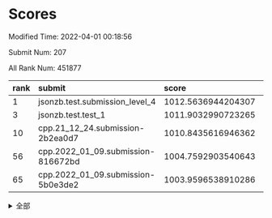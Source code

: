 # Scores

Modified Time: 2022-04-01 00:18:56

Submit Num: 207

All Rank Num: 451877

| rank |               submit               |       score        |       sigma        | pk_num |
| :--- | :--------------------------------- | :----------------- | :----------------- | :----- |
| 1    | jsonzb.test.submission_level_4     | 1012.5636944204307 | 0.8142183453663233 | 8727   |
| 3    | jsonzb.test.test_1                 | 1011.9032990723265 | 0.7890792547996948 | 8736   |
| 10   | cpp.21_12_24.submission-2b2ea0d7   | 1010.8435616946362 | 0.7968991077488518 | 8735   |
| 56   | cpp.2022_01_09.submission-816672bd | 1004.7592903540643 | 0.7152108157620801 | 8728   |
| 65   | cpp.2022_01_09.submission-5b0e3de2 | 1003.9596538910286 | 0.7159248584345836 | 8728   |


<details>
<summary>全部</summary>

| rank |                 submit                 |       score        |       sigma        | pk_num |
| :--- | :------------------------------------- | :----------------- | :----------------- | :----- |
| 1    | jsonzb.test.submission_level_4         | 1012.5636944204307 | 0.8142183453663233 | 8727   |
| 2    | gobigger.level_3.submission_level_3_19 | 1012.4472422790184 | 0.7796817112946876 | 8732   |
| 3    | jsonzb.test.test_1                     | 1011.9032990723265 | 0.7890792547996948 | 8736   |
| 4    | gobigger.level_3.submission_level_3_37 | 1011.2541006367974 | 0.7794881124378147 | 8733   |
| 5    | gobigger.level_3.submission_level_3_26 | 1011.1562592318355 | 0.7603706249740969 | 8734   |
| 6    | gobigger.level_3.submission_level_3_0  | 1011.1340925203638 | 0.7732309076285437 | 8735   |
| 7    | gobigger.level_3.submission_level_3_2  | 1010.9332493109122 | 0.7559895673043237 | 8732   |
| 8    | gobigger.level_3.submission_level_3_31 | 1010.8871932816306 | 0.7554039468213501 | 8736   |
| 9    | gobigger.level_3.submission_level_3_30 | 1010.8519766847865 | 0.7748213241400468 | 8733   |
| 10   | cpp.21_12_24.submission-2b2ea0d7       | 1010.8435616946362 | 0.7968991077488518 | 8735   |
| 11   | gobigger.level_3.submission_level_3_46 | 1010.7422299259993 | 0.7702560582987267 | 8734   |
| 12   | gobigger.level_3.submission_level_3_12 | 1010.6636833974617 | 0.7623441283953705 | 8729   |
| 13   | gobigger.level_3.submission_level_3_36 | 1010.6513074729165 | 0.7701281313937286 | 8734   |
| 14   | gobigger.level_3.submission_level_3_38 | 1010.6346742205444 | 0.7720768137623575 | 8732   |
| 15   | gobigger.level_3.submission_level_3_16 | 1010.5904635084639 | 0.7599524820574676 | 8728   |
| 16   | gobigger.level_3.submission_level_3_25 | 1010.5688556703352 | 0.7860712564798608 | 8731   |
| 17   | gobigger.level_3.submission_level_3_35 | 1010.5682651108386 | 0.7381929268810149 | 8733   |
| 18   | gobigger.level_3.submission_level_3_27 | 1010.5627885728968 | 0.7631127077275441 | 8732   |
| 19   | gobigger.level_3.submission_level_3_13 | 1010.5149194950154 | 0.7817556893811788 | 8735   |
| 20   | gobigger.level_3.submission_level_3_8  | 1010.4809964764345 | 0.7370035119830505 | 8733   |
| 21   | gobigger.level_3.submission_level_3_10 | 1010.3268347107055 | 0.7629037553181091 | 8732   |
| 22   | gobigger.level_3.submission_level_3_48 | 1010.2952686566503 | 0.781706799354061  | 8727   |
| 23   | gobigger.level_3.submission_level_3_40 | 1010.2906655054163 | 0.7673231248036109 | 8733   |
| 24   | gobigger.level_3.submission_level_3_1  | 1010.2598190543637 | 0.7611914979385378 | 8734   |
| 25   | gobigger.level_3.submission_level_3_39 | 1010.2474283999569 | 0.7648460426887527 | 8733   |
| 26   | gobigger.level_3.submission_level_3_45 | 1010.1976588547519 | 0.7760284199389498 | 8729   |
| 27   | gobigger.level_3.submission_level_3_17 | 1010.1649611415819 | 0.7719562122263576 | 8733   |
| 28   | gobigger.level_3.submission_level_3_11 | 1010.1543338681062 | 0.7443405190224681 | 8730   |
| 29   | gobigger.level_3.submission_level_3_21 | 1010.1306327426558 | 0.7511027050265019 | 8728   |
| 30   | gobigger.level_3.submission_level_3_18 | 1010.130436296965  | 0.7637236957885166 | 8733   |
| 31   | gobigger.level_3.submission_level_3_41 | 1010.123907426849  | 0.7544819006618741 | 8732   |
| 32   | gobigger.level_3.submission_level_3_43 | 1009.9989433599532 | 0.7584070039939999 | 8731   |
| 33   | gobigger.level_3.submission_level_3_44 | 1009.9833816885201 | 0.7686715961332117 | 8730   |
| 34   | gobigger.level_3.submission_level_3_29 | 1009.9228021309964 | 0.7847897642647279 | 8733   |
| 35   | gobigger.level_3.submission_level_3_3  | 1009.8930290052327 | 0.7560922408533872 | 8728   |
| 36   | gobigger.level_3.submission_level_3_9  | 1009.863049139603  | 0.7521366562531288 | 8735   |
| 37   | gobigger.level_3.submission_level_3_42 | 1009.8613063931145 | 0.7440248788421332 | 8730   |
| 38   | gobigger.level_3.submission_level_3_28 | 1009.8271003331122 | 0.7741973318745448 | 8732   |
| 39   | gobigger.level_3.submission_level_3_7  | 1009.757942099245  | 0.7478234917000552 | 8730   |
| 40   | gobigger.level_3.submission_level_3_22 | 1009.7213001605303 | 0.7307111811126098 | 8732   |
| 41   | gobigger.level_3.submission_level_3_49 | 1009.68153334956   | 0.7473914393645817 | 8731   |
| 42   | gobigger.level_3.submission_level_3_14 | 1009.6601125002925 | 0.7629543439171204 | 8735   |
| 43   | gobigger.level_3.submission_level_3_47 | 1009.5813580047976 | 0.7450111328944161 | 8736   |
| 44   | gobigger.level_3.submission_level_3_24 | 1009.4246605243063 | 0.7346677439428113 | 8732   |
| 45   | gobigger.level_3.submission_level_3_6  | 1009.2894177022498 | 0.7755089456783069 | 8734   |
| 46   | gobigger.level_3.submission_level_3_15 | 1009.1804123357231 | 0.7519471192099476 | 8728   |
| 47   | gobigger.level_3.submission_level_3_20 | 1009.0190893076386 | 0.737309866832319  | 8730   |
| 48   | gobigger.level_3.submission_level_3_23 | 1009.0113429328647 | 0.7475527978852016 | 8732   |
| 49   | gobigger.level_3.submission_level_3_4  | 1009.0092962895327 | 0.7292488936153722 | 8729   |
| 50   | gobigger.level_3.submission_level_3_32 | 1008.9941176580892 | 0.750343559320498  | 8737   |
| 51   | gobigger.level_3.submission_level_3_5  | 1008.9089394410589 | 0.7518915557924508 | 8730   |
| 52   | gobigger.level_3.submission_level_3_33 | 1008.6834078082602 | 0.7520484689877788 | 8731   |
| 53   | gobigger.level_3.submission_level_3_34 | 1008.3848776906377 | 0.7487246296777428 | 8731   |
| 54   | gobigger.level_1.submission_level_1_32 | 1004.8979913180716 | 0.7180851879902858 | 8725   |
| 55   | gobigger.level_1.submission_level_1_12 | 1004.8908511103764 | 0.725364531815673  | 8730   |
| 56   | cpp.2022_01_09.submission-816672bd     | 1004.7592903540643 | 0.7152108157620801 | 8728   |
| 57   | gobigger.level_1.submission_level_1_47 | 1004.6539205738101 | 0.7174596874962438 | 8734   |
| 58   | gobigger.level_1.submission_level_1_30 | 1004.5514998772909 | 0.7079880312622325 | 8730   |
| 59   | gobigger.level_1.submission_level_1_21 | 1004.4706682519754 | 0.7105305397414794 | 8734   |
| 60   | gobigger.level_1.submission_level_1_39 | 1004.4048343081523 | 0.7236985687351276 | 8728   |
| 61   | gobigger.level_1.submission_level_1_29 | 1004.3044699746478 | 0.7151606683161446 | 8735   |
| 62   | gobigger.level_1.submission_level_1_35 | 1004.2476799855922 | 0.7213558637576855 | 8729   |
| 63   | gobigger.level_1.submission_level_1_7  | 1004.1025672821412 | 0.711728290738956  | 8731   |
| 64   | gobigger.level_1.submission_level_1_4  | 1003.9775748890227 | 0.7167239909882596 | 8735   |
| 65   | cpp.2022_01_09.submission-5b0e3de2     | 1003.9596538910286 | 0.7159248584345836 | 8728   |
| 66   | gobigger.level_1.submission_level_1_36 | 1003.9043229617276 | 0.7225116103384637 | 8733   |
| 67   | gobigger.level_1.submission_level_1_22 | 1003.892872806011  | 0.7185837463892545 | 8727   |
| 68   | gobigger.level_1.submission_level_1_16 | 1003.8521979536965 | 0.7147814707640993 | 8734   |
| 69   | gobigger.level_1.submission_level_1_45 | 1003.7927817313793 | 0.7212503749605003 | 8737   |
| 70   | gobigger.level_1.submission_level_1_8  | 1003.7714036463008 | 0.7140780278993367 | 8730   |
| 71   | gobigger.level_1.submission_level_1_19 | 1003.726000974518  | 0.7314219522544498 | 8737   |
| 72   | gobigger.level_1.submission_level_1_28 | 1003.6731644600716 | 0.7298315656597881 | 8732   |
| 73   | gobigger.level_1.submission_level_1_43 | 1003.6451778329002 | 0.7264875034325885 | 8729   |
| 74   | gobigger.level_1.submission_level_1_14 | 1003.6069901514387 | 0.7135096475750663 | 8734   |
| 75   | gobigger.level_1.submission_level_1_24 | 1003.5844254286068 | 0.7185989570871761 | 8734   |
| 76   | gobigger.level_1.submission_level_1_38 | 1003.5496762396788 | 0.7193357728719327 | 8728   |
| 77   | gobigger.level_1.submission_level_1_9  | 1003.4774678819034 | 0.7203905407161113 | 8732   |
| 78   | gobigger.level_1.submission_level_1_13 | 1003.474156672003  | 0.7164749398658208 | 8733   |
| 79   | gobigger.level_1.submission_level_1_10 | 1003.465845519082  | 0.7152251513745909 | 8738   |
| 80   | gobigger.level_1.submission_level_1_42 | 1003.4298659661611 | 0.7222072448807713 | 8735   |
| 81   | gobigger.level_1.submission_level_1_18 | 1003.4053578457341 | 0.7122544030102462 | 8733   |
| 82   | gobigger.level_1.submission_level_1_20 | 1003.3660979083332 | 0.7206651466143452 | 8737   |
| 83   | gobigger.level_1.submission_level_1_0  | 1003.2114298114401 | 0.7109971561107656 | 8728   |
| 84   | gobigger.level_1.submission_level_1_1  | 1003.194142236387  | 0.7223242397511702 | 8732   |
| 85   | gobigger.level_1.submission_level_1_17 | 1003.085303851997  | 0.7192239311831803 | 8727   |
| 86   | gobigger.level_1.submission_level_1_25 | 1003.0765847278561 | 0.7088356358506829 | 8737   |
| 87   | gobigger.level_1.submission_level_1_44 | 1003.0714943444198 | 0.7127989489495766 | 8732   |
| 88   | gobigger.level_1.submission_level_1_37 | 1003.0336848982215 | 0.7103450238335521 | 8736   |
| 89   | gobigger.level_1.submission_level_1_34 | 1003.0121868340608 | 0.7163453341219773 | 8734   |
| 90   | gobigger.level_1.submission_level_1_3  | 1002.9223063212793 | 0.7238594999675438 | 8727   |
| 91   | gobigger.level_1.submission_level_1_6  | 1002.9117026938466 | 0.7202062310623762 | 8733   |
| 92   | gobigger.level_1.submission_level_1_2  | 1002.8609940288428 | 0.7083891111178694 | 8730   |
| 93   | gobigger.level_1.submission_level_1_48 | 1002.8172729973556 | 0.7311328234472636 | 8733   |
| 94   | gobigger.level_1.submission_level_1_5  | 1002.8011617413521 | 0.7213164673937363 | 8730   |
| 95   | gobigger.level_1.submission_level_1_27 | 1002.7839684602399 | 0.716225232523622  | 8735   |
| 96   | gobigger.level_1.submission_level_1_26 | 1002.7580165181452 | 0.7154114913856496 | 8731   |
| 97   | gobigger.level_1.submission_level_1_11 | 1002.7263338140075 | 0.7209893219514928 | 8724   |
| 98   | gobigger.level_1.submission_level_1_31 | 1002.564011344318  | 0.7230120804810973 | 8731   |
| 99   | gobigger.level_1.submission_level_1_41 | 1002.465944349219  | 0.7144181663979593 | 8731   |
| 100  | gobigger.level_1.submission_level_1_15 | 1002.2335921562079 | 0.7214887220701304 | 8733   |
| 101  | gobigger.level_1.submission_level_1_46 | 1002.1064801949414 | 0.7217949277533297 | 8732   |
| 102  | gobigger.level_1.submission_level_1_40 | 1002.083810710002  | 0.7189392593424987 | 8731   |
| 103  | gobigger.level_1.submission_level_1_33 | 1002.007697379823  | 0.7230765447107387 | 8736   |
| 104  | gobigger.level_1.submission_level_1_23 | 1002.0025375196778 | 0.7089388913570546 | 8734   |
| 105  | gobigger.level_1.submission_level_1_49 | 1001.7989363277675 | 0.7190869089919824 | 8732   |
| 106  | gobigger.random.submission_random_7    | 997.3544746122376  | 0.7144453173519969 | 8728   |
| 107  | gobigger.random.submission_random_39   | 997.2445120892969  | 0.6979381632712127 | 8730   |
| 108  | gobigger.random.submission_random_21   | 997.002462806476   | 0.7102130462586588 | 8733   |
| 109  | gobigger.random.submission_random_0    | 996.8757217158596  | 0.7217942318813463 | 8734   |
| 110  | gobigger.random.submission_random_11   | 996.8605857114263  | 0.7172440781581965 | 8729   |
| 111  | gobigger.random.submission_random_38   | 996.6788637463026  | 0.7056352241435166 | 8732   |
| 112  | gobigger.random.submission_random_32   | 996.6376960131461  | 0.7130716705605267 | 8737   |
| 113  | gobigger.random.submission_random_47   | 996.6155157630291  | 0.7159951012077331 | 8736   |
| 114  | gobigger.random.submission_random_29   | 996.6021694322218  | 0.7117274493396831 | 8732   |
| 115  | gobigger.random.submission_random_16   | 996.5796870355061  | 0.7139389502061949 | 8735   |
| 116  | gobigger.random.submission_random_46   | 996.5707596844384  | 0.7113202939776473 | 8741   |
| 117  | gobigger.random.submission_random_48   | 996.4004998119394  | 0.7237394683490264 | 8732   |
| 118  | gobigger.random.submission_random_28   | 996.3828792364878  | 0.7099020797410375 | 8733   |
| 119  | gobigger.random.submission_random_33   | 996.2494171726095  | 0.7210683416388425 | 8736   |
| 120  | gobigger.random.submission_random_14   | 996.204105589909   | 0.70450029554844   | 8725   |
| 121  | gobigger.random.submission_random_34   | 996.1555164198438  | 0.7019196414929728 | 8734   |
| 122  | gobigger.random.submission_random_17   | 996.1113110934988  | 0.7194033264810588 | 8729   |
| 123  | gobigger.random.submission_random_37   | 996.0850560275624  | 0.6999945135795448 | 8728   |
| 124  | gobigger.random.submission_random_5    | 995.9911195572371  | 0.6961673638521074 | 8728   |
| 125  | gobigger.random.submission_random_9    | 995.9178745022793  | 0.7238947347020672 | 8736   |
| 126  | gobigger.random.submission_random_2    | 995.8987982963649  | 0.7065287370353761 | 8729   |
| 127  | gobigger.random.submission_random_4    | 995.8764228423385  | 0.7247106380876168 | 8729   |
| 128  | gobigger.random.submission_random_23   | 995.8501248218951  | 0.710178113335672  | 8729   |
| 129  | gobigger.random.submission_random_22   | 995.8463196478003  | 0.7023808360812874 | 8733   |
| 130  | gobigger.random.submission_random_41   | 995.8416814660949  | 0.7099115958046246 | 8726   |
| 131  | gobigger.random.submission_random_43   | 995.8375135947115  | 0.7069450177262246 | 8733   |
| 132  | gobigger.random.submission_random_19   | 995.7938544082382  | 0.7046582420426549 | 8736   |
| 133  | gobigger.random.submission_random_49   | 995.7865883720634  | 0.7174306762064148 | 8730   |
| 134  | gobigger.random.submission_random_44   | 995.7436447012924  | 0.7083431208560106 | 8732   |
| 135  | gobigger.random.submission_random_10   | 995.7327656617624  | 0.7073880609426321 | 8734   |
| 136  | gobigger.random.submission_random_25   | 995.7268960518365  | 0.719613164274209  | 8725   |
| 137  | gobigger.random.submission_random_8    | 995.6971234353545  | 0.7082826872662462 | 8735   |
| 138  | gobigger.random.submission_random_30   | 995.6805587338107  | 0.7116107617396351 | 8727   |
| 139  | gobigger.random.submission_random_45   | 995.6799975280748  | 0.7202952852417287 | 8735   |
| 140  | gobigger.random.submission_random_12   | 995.6255184206528  | 0.7127871341853215 | 8732   |
| 141  | gobigger.random.submission_random_40   | 995.5729397851477  | 0.7068677213148182 | 8724   |
| 142  | gobigger.random.submission_random_18   | 995.542732475392   | 0.7297414543899668 | 8733   |
| 143  | gobigger.random.submission_random_42   | 995.5401452285597  | 0.7082216742267978 | 8730   |
| 144  | gobigger.random.submission_random_35   | 995.5360744747353  | 0.715288514303547  | 8732   |
| 145  | gobigger.random.submission_random_6    | 995.4342624310055  | 0.7113795639311981 | 8730   |
| 146  | gobigger.random.submission_random_27   | 995.2944764223835  | 0.7355249562905302 | 8735   |
| 147  | gobigger.random.submission_random_15   | 995.2680689689078  | 0.7067768032856508 | 8734   |
| 148  | gobigger.random.submission_random_31   | 995.1903590141078  | 0.7073189157656469 | 8733   |
| 149  | gobigger.random.submission_random_13   | 995.12868141636    | 0.7264919420071755 | 8733   |
| 150  | gobigger.random.submission_random_1    | 995.1050654518464  | 0.7265001922177633 | 8731   |
| 151  | gobigger.random.submission_random_20   | 995.0412608625335  | 0.718630390116724  | 8732   |
| 152  | gobigger.random.submission_random_26   | 994.9147357831155  | 0.7195799927982924 | 8733   |
| 153  | gobigger.random.submission_random_3    | 994.7886397039427  | 0.724102233243384  | 8732   |
| 154  | gobigger.random.submission_random_36   | 994.6967955697129  | 0.7180179251826407 | 8737   |
| 155  | gobigger.random.submission_random_24   | 994.5634422635164  | 0.7287536300800288 | 8731   |
| 156  | gobigger.level_2.submission_level_2_21 | 994.5002144560185  | 0.7241575912634272 | 8731   |
| 157  | gobigger.level_2.submission_level_2_40 | 993.9322302600372  | 0.7311412610783117 | 8734   |
| 158  | gobigger.level_2.submission_level_2_48 | 993.7679935297534  | 0.738293288133016  | 8732   |
| 159  | gobigger.level_2.submission_level_2_13 | 993.629654601477   | 0.7325123666942277 | 8730   |
| 160  | gobigger.level_2.submission_level_2_20 | 993.6277052296043  | 0.7310139909021838 | 8737   |
| 161  | gobigger.level_2.submission_level_2_28 | 993.3504632020648  | 0.7371544156929328 | 8734   |
| 162  | gobigger.level_2.submission_level_2_37 | 993.3373870926439  | 0.741173280644126  | 8736   |
| 163  | gobigger.level_2.submission_level_2_45 | 993.28555604223    | 0.7392454521572365 | 8734   |
| 164  | gobigger.level_2.submission_level_2_27 | 993.1735200688363  | 0.7510247497031707 | 8726   |
| 165  | gobigger.level_2.submission_level_2_26 | 993.0282204072828  | 0.7384538915861245 | 8732   |
| 166  | gobigger.level_2.submission_level_2_19 | 992.8823071592622  | 0.737462498546699  | 8729   |
| 167  | gobigger.level_2.submission_level_2_6  | 992.8682642915674  | 0.7475118594660652 | 8729   |
| 168  | gobigger.level_2.submission_level_2_22 | 992.8374371267321  | 0.75446701660907   | 8731   |
| 169  | gobigger.level_2.submission_level_2_1  | 992.8137011032316  | 0.7371478524077932 | 8737   |
| 170  | gobigger.level_2.submission_level_2_39 | 992.7788629855185  | 0.731107035866618  | 8736   |
| 171  | gobigger.level_2.submission_level_2_11 | 992.7695310141918  | 0.7397410446158453 | 8732   |
| 172  | gobigger.level_2.submission_level_2_42 | 992.5071940447493  | 0.7397218213497563 | 8735   |
| 173  | gobigger.level_2.submission_level_2_36 | 992.4822820919859  | 0.7467225031873762 | 8732   |
| 174  | gobigger.level_2.submission_level_2_2  | 992.4283849238036  | 0.7377366223274076 | 8733   |
| 175  | gobigger.level_2.submission_level_2_3  | 992.3616489714991  | 0.7176240715570152 | 8734   |
| 176  | gobigger.level_2.submission_level_2_25 | 992.270021110401   | 0.7486061294639118 | 8725   |
| 177  | gobigger.level_2.submission_level_2_4  | 992.256167250014   | 0.7424456567993089 | 8730   |
| 178  | gobigger.level_2.submission_level_2_43 | 992.2445884853638  | 0.7549456748703344 | 8730   |
| 179  | gobigger.level_2.submission_level_2_47 | 992.2265854744737  | 0.7445835397315557 | 8738   |
| 180  | gobigger.level_2.submission_level_2_31 | 992.1987132449811  | 0.7604871415205947 | 8730   |
| 181  | gobigger.level_2.submission_level_2_14 | 992.1548412183503  | 0.7296692503054042 | 8730   |
| 182  | gobigger.level_2.submission_level_2_38 | 992.1117667308284  | 0.7359232345673021 | 8730   |
| 183  | gobigger.level_2.submission_level_2_23 | 992.080862190115   | 0.7381343082151848 | 8733   |
| 184  | gobigger.level_2.submission_level_2_34 | 992.036257796433   | 0.7473311564758924 | 8735   |
| 185  | gobigger.level_2.submission_level_2_15 | 991.9573070204035  | 0.7579888533734784 | 8727   |
| 186  | gobigger.level_2.submission_level_2_44 | 991.9140668923923  | 0.7467347292131334 | 8731   |
| 187  | gobigger.level_2.submission_level_2_17 | 991.8797179710898  | 0.7507601228700648 | 8736   |
| 188  | gobigger.level_2.submission_level_2_16 | 991.8665512193547  | 0.7461798965737491 | 8734   |
| 189  | gobigger.level_2.submission_level_2_24 | 991.8579313474003  | 0.7449832567712692 | 8730   |
| 190  | gobigger.level_2.submission_level_2_5  | 991.8093767905793  | 0.7514389252904072 | 8731   |
| 191  | gobigger.level_2.submission_level_2_32 | 991.7988408010293  | 0.7416462637278253 | 8733   |
| 192  | gobigger.level_2.submission_level_2_8  | 991.7443333753621  | 0.743600041900763  | 8731   |
| 193  | gobigger.level_2.submission_level_2_41 | 991.728337011993   | 0.7591852375935431 | 8729   |
| 194  | gobigger.level_2.submission_level_2_30 | 991.6449613060323  | 0.7499249978329013 | 8731   |
| 195  | gobigger.level_2.submission_level_2_33 | 991.4229217183931  | 0.7478955160897462 | 8731   |
| 196  | gobigger.level_2.submission_level_2_29 | 991.4202993831098  | 0.7367165871240934 | 8730   |
| 197  | gobigger.level_2.submission_level_2_18 | 991.3112392237148  | 0.7336115594915914 | 8736   |
| 198  | gobigger.level_2.submission_level_2_35 | 991.2175744418278  | 0.7565690034003203 | 8733   |
| 199  | gobigger.level_2.submission_level_2_49 | 991.0078716602793  | 0.7668185724128949 | 8729   |
| 200  | gobigger.level_2.submission_level_2_10 | 990.9425821793636  | 0.7677963989767783 | 8735   |
| 201  | gobigger.level_2.submission_level_2_12 | 990.6226330713497  | 0.7618701377941164 | 8735   |
| 202  | gobigger.level_2.submission_level_2_46 | 990.5486170782499  | 0.756869940674328  | 8729   |
| 203  | gobigger.level_2.submission_level_2_7  | 990.4834890123444  | 0.7607827057280243 | 8731   |
| 204  | gobigger.level_2.submission_level_2_0  | 990.2414385783994  | 0.7519412415662154 | 8731   |
| 205  | gobigger.level_2.submission_level_2_9  | 989.6494016365466  | 0.7638153738779758 | 8737   |
| 206  | gobigger.none.submission_none_0        | 977.2972949395155  | 1.308013447908065  | 8730   |
| 207  | gobigger.none.submission_none_1        | 975.3549316508986  | 1.5728543154046908 | 8729   |

</details>
